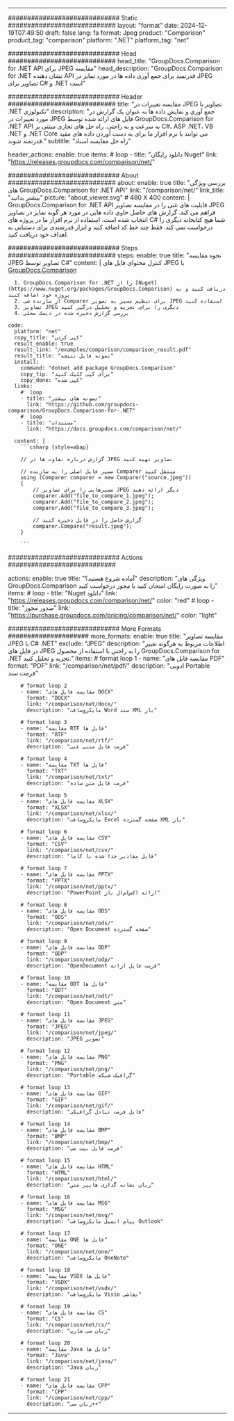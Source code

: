 
---
############################# Static ############################
layout: "format"
date:  2024-12-19T07:49:50
draft: false
lang: fa
format: Jpeg
product: "Comparison"
product_tag: "comparison"
platform: ".NET"
platform_tag: "net"

############################# Head ############################
head_title: "GroupDocs.Comparison for .NET API برای JPEG مقایسه"
head_description: "GroupDocs.Comparison for .NET نشان دهنده API قدرتمند برای جمع آوری داده ها در مورد تمایز در JPEG تصاویر برای C# و .NET است"

############################# Header ############################
title: "مقایسه تغییرات در JPEG تصاویر با .NET تکنولوژی" 
description: "جمع آوری و نمایش داده ها به عنوان یک گزارش در مورد تغییرات در JPEG فایل های ارائه شده توسط GroupDocs.Comparison for .NET API به سرعت و به راحتی. راه حل های تجاری مبتنی بر C#، ASP .NET، VB .NET و .NET Core می توانند با نرم افزار ما برای به دست آوردن داده های مفید قدرتمند شوند."
subtitle: "راه حل مقایسه اسناد" 

header_actions:
  enable: true
  items:
    #  loop
    - title: "دانلود رایگان Nuget"
      link: "https://releases.groupdocs.com/comparison/net/"
      
############################# About ############################
about:
    enable: true
    title: "بررسی ویژگی های GroupDocs.Comparison for .NET API"
    link: "/comparison/net/"
    link_title: "بیشتر بدانید"
    picture: "about_viewer.svg" # 480 X 400
    content: |
       GroupDocs.Comparison for .NET API قابلیت های غنی را در مقایسه تصاویر JPEG فراهم می کند. گزارش های حاصل حاوی داده هایی در مورد هر گونه تمایز در تصاویر انتخاب شده است. استفاده از نرم افزار ما در پروژه های C# شما هیچ کتابخانه دیگری را درخواست نمی کند. فقط چند خط کد اضافه کنید و ابزار قدرتمندی برای دستیابی به اهداف خود دریافت کنید.

############################# Steps ############################
steps:
    enable: true
    title: "نحوه مقایسه JPEG تصاویر توسط C#"
    content: |
      کنترل محتوای فایل های JPEG با [GroupDocs.Comparison](https://products.groupdocs.com/comparison/net/)
      
      1. GroupDocs.Comparison for .NET را از [Nuget](https://www.nuget.org/packages/GroupDocs.Comparison) دریافت کنید و به پروژه خود اضافه کنید
      2. از سازنده شی Comparer برای تنظیم مسیر به تصویر JPEG استفاده کنید
      3. تصاویر JPEG دیگری را برای تجزیه و تحلیل درگیر کنید
      4. بررسی گزارش ذخیره شده در دیسک محلی
   
    code:
      platform: "net"
      copy_title: "کپی کردن"
      result_enable: true
      result_link: "/examples/comparison/comparison_result.pdf"
      result_title: "نمونه فایل نتیجه"
      install:
        command: "dotnet add package GroupDocs.Comparison"
        copy_tip: "برای کپی کلیک کنید"
        copy_done: "کپی شده"
      links:
        #  loop
        - title: "نمونه های بیشتر"
          link: "https://github.com/groupdocs-comparison/GroupDocs.Comparison-for-.NET"
        #  loop
        - title: "مستندات"
          link: "https://docs.groupdocs.com/comparison/net/"
          
      content: |
        ```csharp {style=abap}

        // گزارش درباره تفاوت ها در JPEG تصاویر تهیه کنید

        // مسیر فایل اصلی را به سازنده Comparer منتقل کنید
        using (Comparer comparer = new Comparer("source.jpeg"))
        {
            // مسیرهایی را برای تصاویر JPEG دیگر ارائه دهید
        	comparer.Add("file_to_compare_1.jpeg");
            comparer.Add("file_to_compare_2.jpeg");
            comparer.Add("file_to_compare_3.jpeg");

            // گزارش حاصل را در فایل ذخیره کنید
            comparer.Compare("result.jpeg"); 
        }
        
        ```            

############################# Actions ############################

actions:
  enable: true
  title: "آماده شروع هستید؟"
  description: "ویژگی های GroupDocs.Comparison را به صورت رایگان امتحان کنید یا مجوز درخواست کنید"
  items:
    #  loop
    - title: "Nuget دانلود"
      link: "https://releases.groupdocs.com/comparison/net/"
      color: "red"
        #  loop
    - title: "صدور مجوز"
      link: "https://purchase.groupdocs.com/pricing/comparison/net/"
      color: "light"


############################# More Formats #####################
more_formats:
    enable: true
    title: "مقایسه تصاویر JPEG با C# .NET"
    exclude: "JPEG"
    description: "اطلاعات مربوط به هرگونه تغییر در فایل های JPEG را به راحتی با استفاده از محصول GroupDocs.Comparison for .NET تجزیه و تحلیل کنید."
    items: 
        # format loop 1
        - name: "مقایسه فایل های PDF"
          format: "PDF"
          link: "/comparison/net/pdf/"
          description: "ادوبی Portable فرمت سند"

        # format loop 2
        - name: "مقایسه فایل های DOCX"
          format: "DOCX"
          link: "/comparison/net/docx/"
          description: "مایکروسافت Word سند XML باز"

        # format loop 3
        - name: "مقایسه RTF فایل ها"
          format: "RTF"
          link: "/comparison/net/rtf/"
          description: "فرمت فایل متنی غنی"

        # format loop 4
        - name: "مقایسه TXT فایل ها"
          format: "TXT"
          link: "/comparison/net/txt/"
          description: "فرمت فایل متن ساده"

        # format loop 5
        - name: "مقایسه فایل های XLSX"
          format: "XLSX"
          link: "/comparison/net/xlsx/"
          description: "مایکروسافت Excel صفحه گسترده XML باز"

        # format loop 6
        - name: "مقایسه فایل های CSV"
          format: "CSV"
          link: "/comparison/net/csv/"
          description: "فایل مقادیر جدا شده با کاما"

        # format loop 7
        - name: "مقایسه فایل های PPTX"
          format: "PPTX"
          link: "/comparison/net/pptx/"
          description: "PowerPoint ارائه اکس‌ام‌ال باز"

        # format loop 8
        - name: "مقایسه فایل های ODS"
          format: "ODS"
          link: "/comparison/net/ods/"
          description: "Open Document صفحه گسترده"

        # format loop 9
        - name: "مقایسه فایل های ODP"
          format: "ODP"
          link: "/comparison/net/odp/"
          description: "OpenDocument فرمت فایل ارائه"

        # format loop 10
        - name: "مقایسه ODT فایل ها"
          format: "ODT"
          link: "/comparison/net/odt/"
          description: "Open Document متن"

        # format loop 11
        - name: "مقایسه فایل های JPEG"
          format: "JPEG"
          link: "/comparison/net/jpeg/"
          description: "JPEG تصویر"

        # format loop 12
        - name: "مقایسه فایل های PNG"
          format: "PNG"
          link: "/comparison/net/png/"
          description: "Portable گرافیک شبکه"

        # format loop 13
        - name: "مقایسه فایل های GIF"
          format: "GIF"
          link: "/comparison/net/gif/"
          description: "فایل فرمت تبادل گرافیکی"

        # format loop 14
        - name: "مقایسه فایل های BMP"
          format: "BMP"
          link: "/comparison/net/bmp/"
          description: "فرمت فایل بیت مپ"

        # format loop 15
        - name: "مقایسه فایل های HTML"
          format: "HTML"
          link: "/comparison/net/html/"
          description: "زبان نشانه گذاری هایپر متن"

        # format loop 16
        - name: "مقایسه فایل های MSG"
          format: "MSG"
          link: "/comparison/net/msg/"
          description: "پیام ایمیل مایکروسافت Outlook"

        # format loop 17
        - name: "مقایسه ONE فایل ها"
          format: "ONE"
          link: "/comparison/net/one/"
          description: "مایکروسافت OneNote"

        # format loop 18
        - name: "مقایسه VSDX فایل ها"
          format: "VSDX"
          link: "/comparison/net/vsdx/"
          description: "مایکروسافت Visio نقاشی"

        # format loop 19
        - name: "مقایسه فایل های CS"
          format: "CS"
          link: "/comparison/net/cs/"
          description: "زبان سی شارپ"

        # format loop 20
        - name: "مقایسه Java فایل ها"
          format: "Java"
          link: "/comparison/net/java/"
          description: "Java زبان"
          
        # format loop 21
        - name: "مقایسه فایل های CPP"
          format: "CPP"
          link: "/comparison/net/cpp/"
          description: "زبان سی++"
---